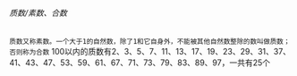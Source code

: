###### 质数/素数、合数
`质数又称素数。一个大于1的自然数，除了1和它自身外，不能被其他自然数整除的数叫做质数；否则称为合数`
100以内的质数有2、3、5、7、11、13、17、19、23、29、31、37、41、43、47、53、59、61、67、71、73、79、83、89、97，一共有25个
